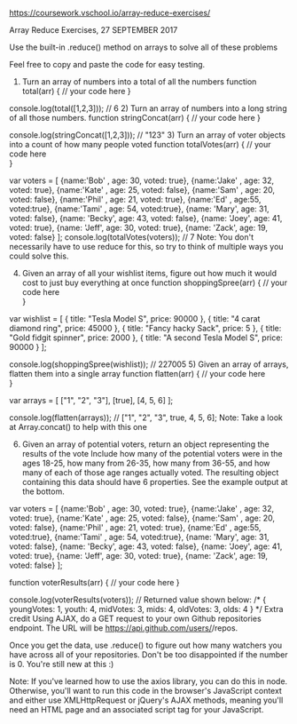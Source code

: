 https://coursework.vschool.io/array-reduce-exercises/

Array Reduce Exercises, 27 SEPTEMBER 2017

Use the built-in .reduce() method on arrays to solve all of these problems

Feel free to copy and paste the code for easy testing.

1) Turn an array of numbers into a total of all the numbers
function total(arr) {
   // your code here
}

console.log(total([1,2,3])); // 6
2) Turn an array of numbers into a long string of all those numbers.
function stringConcat(arr) {
   // your code here 
}

console.log(stringConcat([1,2,3])); // "123"
3) Turn an array of voter objects into a count of how many people voted
function totalVotes(arr) {
   // your code here    
}

var voters = [
    {name:'Bob' , age: 30, voted: true},
    {name:'Jake' , age: 32, voted: true},
    {name:'Kate' , age: 25, voted: false},
    {name:'Sam' , age: 20, voted: false},
    {name:'Phil' , age: 21, voted: true},
    {name:'Ed' , age:55, voted:true},
    {name:'Tami' , age: 54, voted:true},
    {name: 'Mary', age: 31, voted: false},
    {name: 'Becky', age: 43, voted: false},
    {name: 'Joey', age: 41, voted: true},
    {name: 'Jeff', age: 30, voted: true},
    {name: 'Zack', age: 19, voted: false}
];
console.log(totalVotes(voters)); // 7
Note: You don't necessarily have to use reduce for this, so try to think of multiple ways you could solve this.

4) Given an array of all your wishlist items, figure out how much it would cost to just buy everything at once
function shoppingSpree(arr) {
   // your code here    
}

var wishlist = [
    { title: "Tesla Model S", price: 90000 },
    { title: "4 carat diamond ring", price: 45000 },
    { title: "Fancy hacky Sack", price: 5 },
    { title: "Gold fidgit spinner", price: 2000 },
    { title: "A second Tesla Model S", price: 90000 }
];

console.log(shoppingSpree(wishlist)); // 227005
5) Given an array of arrays, flatten them into a single array
function flatten(arr) {
   // your code here    
}

var arrays = [
    ["1", "2", "3"],
    [true],
    [4, 5, 6]
];

console.log(flatten(arrays)); // ["1", "2", "3", true, 4, 5, 6];
Note: Take a look at Array.concat() to help with this one

6) Given an array of potential voters, return an object representing the results of the vote
Include how many of the potential voters were in the ages 18-25, how many from 26-35, how many from 36-55, and how many of each of those age ranges actually voted. The resulting object containing this data should have 6 properties. See the example output at the bottom.

var voters = [
    {name:'Bob' , age: 30, voted: true},
    {name:'Jake' , age: 32, voted: true},
    {name:'Kate' , age: 25, voted: false},
    {name:'Sam' , age: 20, voted: false},
    {name:'Phil' , age: 21, voted: true},
    {name:'Ed' , age:55, voted:true},
    {name:'Tami' , age: 54, voted:true},
    {name: 'Mary', age: 31, voted: false},
    {name: 'Becky', age: 43, voted: false},
    {name: 'Joey', age: 41, voted: true},
    {name: 'Jeff', age: 30, voted: true},
    {name: 'Zack', age: 19, voted: false}
];

function voterResults(arr) {
   // your code here
}

console.log(voterResults(voters)); // Returned value shown below:
/*
{ youngVotes: 1,
  youth: 4,
  midVotes: 3,
  mids: 4,
  oldVotes: 3,
  olds: 4 
}
*/
Extra credit
Using AJAX, do a GET request to your own Github repositories endpoint. The URL will be https://api.github.com/users/<YOUR GITHUB USERNAME HERE>/repos.

Once you get the data, use .reduce() to figure out how many watchers you have across all of your repositories. Don't be too disappointed if the number is 0. You're still new at this :)

Note: If you've learned how to use the axios library, you can do this in node. Otherwise, you'll want to run this code in the browser's JavaScript context and either use XMLHttpRequest or jQuery's AJAX methods, meaning you'll need an HTML page and an associated script tag for your JavaScript.